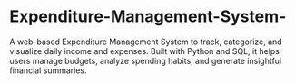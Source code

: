 # Expenditure-Management-System-
A web-based Expenditure Management System to track, categorize, and visualize daily income and expenses. Built with Python and SQL, it helps users manage budgets, analyze spending habits, and generate insightful financial summaries.

